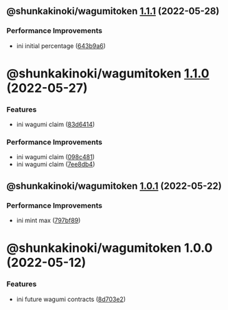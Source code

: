 ## @shunkakinoki/wagumitoken [1.1.1](https://github.com/shunkakinoki/contracts/compare/@shunkakinoki/wagumitoken@1.1.0...@shunkakinoki/wagumitoken@1.1.1) (2022-05-28)

### Performance Improvements

- ini initial percentage ([643b9a6](https://github.com/shunkakinoki/contracts/commit/643b9a67020bdccbf9e30f4c52c1f89b2d11c506))

# @shunkakinoki/wagumitoken [1.1.0](https://github.com/shunkakinoki/contracts/compare/@shunkakinoki/wagumitoken@1.0.1...@shunkakinoki/wagumitoken@1.1.0) (2022-05-27)

### Features

- ini wagumi claim ([83d6414](https://github.com/shunkakinoki/contracts/commit/83d64140d711beff70e30105563616d185d3ad0d))

### Performance Improvements

- ini wagumi claim ([098c481](https://github.com/shunkakinoki/contracts/commit/098c481e08fff1b456cb99dbf29bd7312c55b1ba))
- ini wagumi claim ([7ee8db4](https://github.com/shunkakinoki/contracts/commit/7ee8db46fa353fc4744e8920b9fa0572e7602ea4))

## @shunkakinoki/wagumitoken [1.0.1](https://github.com/shunkakinoki/contracts/compare/@shunkakinoki/wagumitoken@1.0.0...@shunkakinoki/wagumitoken@1.0.1) (2022-05-22)

### Performance Improvements

- ini mint max ([797bf89](https://github.com/shunkakinoki/contracts/commit/797bf89756f6964748e3cf64e51ea5e4d7f0dc4e))

# @shunkakinoki/wagumitoken 1.0.0 (2022-05-12)

### Features

- ini future wagumi contracts ([8d703e2](https://github.com/shunkakinoki/contracts/commit/8d703e2aa3e467a5924ee800c2cc9669a49d24b1))
